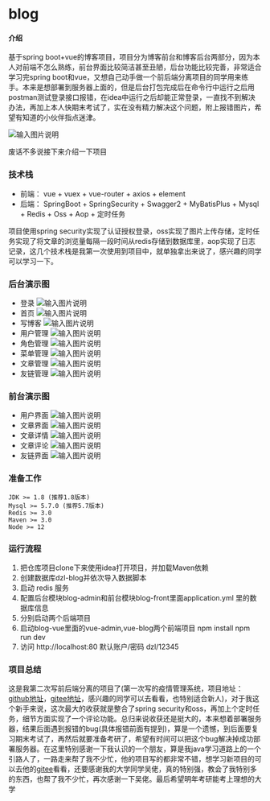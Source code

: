 # blog

#### 介绍

基于spring boot+vue的博客项目，项目分为博客前台和博客后台两部分，因为本人对前端不怎么熟练，前台界面比较简洁甚至丑陋，后台功能比较完善，非常适合学习完spring boot和vue，又想自己动手做一个前后端分离项目的同学用来练手。本来是想部署到服务器上面的，但是后台打包完成后在命令行中运行之后用postman测试登录接口报错，在idea中运行之后却能正常登录，一直找不到解决办法，再加上本人快期末考试了，实在没有精力解决这个问题，附上报错图片，希望有知道的小伙伴指点迷津。

![输入图片说明](https://foruda.gitee.com/images/1668508259815989375/078474a1_11425581.jpeg "Cache_-33789b4462dc13ca.jpg")

废话不多说接下来介绍一下项目

### 技术栈

- 前端： vue + vuex + vue-router + axios  + element 
- 后端： SpringBoot +  SpringSecurity + Swagger2 + MyBatisPlus + Mysql + Redis + Oss + Aop + 定时任务

项目使用spring security实现了认证授权登录，oss实现了图片上传存储，定时任务实现了将文章的浏览量每隔一段时间从redis存储到数据库里，aop实现了日志记录，这几个技术栈是我第一次使用到项目中，就单独拿出来说了，感兴趣的同学可以学习一下。

### 后台演示图

- 登录
  ![输入图片说明](https://foruda.gitee.com/images/1668509915616381650/db0cffb2_11425581.jpeg "retouch_2022111518564953.jpg")
- 首页
  ![输入图片说明](https://foruda.gitee.com/images/1668510049342425954/89625492_11425581.png "W66NYTH`W56588J)V(6O}[I.png")
- 写博客
  ![输入图片说明](https://foruda.gitee.com/images/1668510298029255731/dd038da2_11425581.png "屏幕截图")
- 用户管理
  ![输入图片说明](https://foruda.gitee.com/images/1668510233677543169/ce8041d7_11425581.png "V4R)]_`BFRQG5GAKP6Q[JAC.png")
- 角色管理
  ![输入图片说明](https://foruda.gitee.com/images/1668510276515544855/ca9f34f4_11425581.png "屏幕截图")
- 菜单管理
  ![输入图片说明](https://foruda.gitee.com/images/1668510315117614997/85dc0695_11425581.png "屏幕截图")
- 文章管理
  ![输入图片说明](https://foruda.gitee.com/images/1668510326683874882/54aea8f1_11425581.png "屏幕截图")
- 友链管理
  ![输入图片说明](https://foruda.gitee.com/images/1668510340454727698/4be22781_11425581.png "屏幕截图")

### 前台演示图

- 用户界面
  ![输入图片说明](https://foruda.gitee.com/images/1668510815557399553/e25ea272_11425581.png "屏幕截图")
- 文章界面
  ![输入图片说明](https://foruda.gitee.com/images/1668510827133730210/9c06963a_11425581.png "屏幕截图")
- 文章详情
  ![输入图片说明](https://foruda.gitee.com/images/1668510848957073397/932643af_11425581.png "屏幕截图")
- 文章评论
  ![输入图片说明](https://foruda.gitee.com/images/1668510860957556019/6537dee9_11425581.png "屏幕截图")
- 友链界面
  ![输入图片说明](https://foruda.gitee.com/images/1668510868812174070/fc02613b_11425581.png "屏幕截图")

### 准备工作

```
JDK >= 1.8 (推荐1.8版本)
Mysql >= 5.7.0 (推荐5.7版本)
Redis >= 3.0
Maven >= 3.0
Node >= 12
```

### 运行流程

1. 把仓库项目clone下来使用idea打开项目，并加载Maven依赖
2. 创建数据库dzl-blog并依次导入数据脚本
3. 启动 redis 服务 
4. 配置后台模块blog-admin和前台模块blog-front里面application.yml 里的数据库信息
5. 分别启动两个后端项目
6. 启动blog-vue里面的vue-admin,vue-blog两个前端项目
   npm install
   npm run dev
7. 访问 http://localhost:80 默认账户/密码 dzl/12345

### 项目总结

这是我第二次写前后端分离的项目了(第一次写的疫情管理系统，项目地址：[github地址](https://github.com/hugggfu/yiqing.git)，[gitee地址](http://gitee.com/dzlqd/yiqing)，感兴趣的同学可以去看看，也特别适合新人)，对于我这个新手来说，这次最大的收获就是整合了spring security和oss，再加上个定时任务，细节方面实现了一个评论功能。总归来说收获还是挺大的，本来想着部署服务器，结果后面遇到报错的bug(具体报错前面有提到)，算是一个遗憾，到后面要复习期末考试了，再然后就要准备考研了，希望有时间可以把这个bug解决掉成功部署服务器。在这里特别感谢一下我认识的一个朋友，算是我java学习道路上的一个引路人了，一路走来帮了我不少忙，他的项目写的都非常不错，想学习新项目的可以去他的[gitee](https://gitee.com/cxq21
)看看，还要感谢我的大学同学吴佬，真的特别强，教会了我特别多的东西，也帮了我不少忙，再次感谢一下吴佬。最后希望明年考研能考上理想的大学

